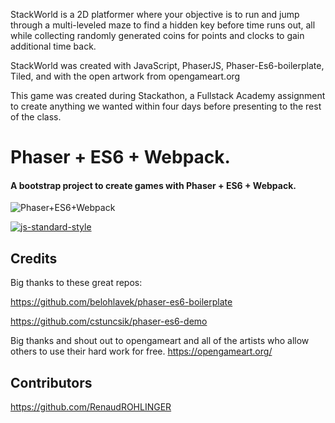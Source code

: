 
StackWorld is a 2D platformer where your objective is to run and jump through a multi-leveled maze to find a hidden key before time runs out, all while collecting randomly generated coins for points and clocks to gain additional time back. 

StackWorld was created with JavaScript, PhaserJS, Phaser-Es6-boilerplate, Tiled, and with the open artwork from opengameart.org

This game was created during Stackathon, a Fullstack Academy assignment to create anything we wanted within four days before presenting to the rest of the class. 

# Phaser + ES6 + Webpack.
#### A bootstrap project to create games with Phaser + ES6 + Webpack.

![Phaser+ES6+Webpack](https://raw.githubusercontent.com/lean/phaser-es6-webpack/master/assets/images/phaser-es6-webpack.jpg)

[![js-standard-style](https://cdn.rawgit.com/feross/standard/master/badge.svg)](https://github.com/feross/standard)


## Credits
Big thanks to these great repos:

https://github.com/belohlavek/phaser-es6-boilerplate

https://github.com/cstuncsik/phaser-es6-demo

Big thanks and shout out to opengameart and all of the artists who allow others to use their hard work for free.
https://opengameart.org/
## Contributors

https://github.com/RenaudROHLINGER
